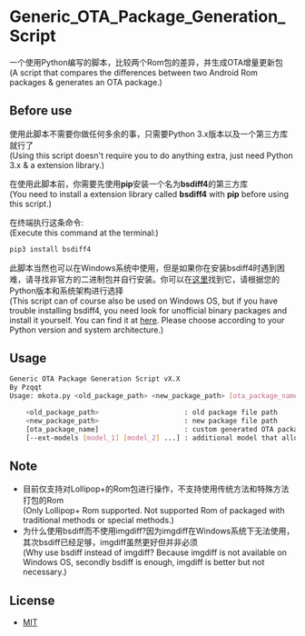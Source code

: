 # Generic_OTA_Package_Generation_Script

一个使用Python编写的脚本，比较两个Rom包的差异，并生成OTA增量更新包<br>
(A script that compares the differences between two Android Rom packages &amp; generates an OTA package.)

## Before use

使用此脚本不需要你做任何多余的事，只需要Python 3.x版本以及一个第三方库就行了<br>
(Using this script doesn't require you to do anything extra, just need Python 3.x & a extension library.)

在使用此脚本前，你需要先使用**pip**安装一个名为**bsdiff4**的第三方库<br>
(You need to install a extension library called **bsdiff4** with **pip** before using this script.)

在终端执行这条命令:<br>
(Execute this command at the terminal:)

```sh
pip3 install bsdiff4
```

此脚本当然也可以在Windows系统中使用，但是如果你在安装bsdiff4时遇到困难，请寻找非官方的二进制包并自行安装。你可以在<a href="https://www.lfd.uci.edu/~gohlke/pythonlibs/#bsdiff4">这里</a>找到它，请根据您的Python版本和系统架构进行选择<br>
(This script can of course also be used on Windows OS, but if you have trouble installing bsdiff4, you need look for unofficial binary packages and install it yourself. You can find it at <a href="https://www.lfd.uci.edu/~gohlke/pythonlibs/#bsdiff4">here</a>. Please choose according to your Python version and system architecture.)

## Usage

```sh
Generic OTA Package Generation Script vX.X
By Pzqqt
Usage: mkota.py <old_package_path> <new_package_path> [ota_package_name] [--ext-models [model_1] [model_2] ...]

    <old_package_path>                     : old package file path
    <new_package_path>                     : new package file path
    [ota_package_name]                     : custom generated OTA package name (default OTA.zip)
    [--ext-models [model_1] [model_2] ...] : additional model that allows for model verification
```

## Note

- 目前仅支持对Lollipop+的Rom包进行操作，不支持使用传统方法和特殊方法打包的Rom<br>
(Only Lollipop+ Rom supported. Not supported Rom of packaged with traditional methods or special methods.)
- 为什么使用bsdiff而不使用imgdiff?因为imgdiff在Windows系统下无法使用，其次bsdiff已经足够，imgdiff虽然更好但并非必须<br>
(Why use bsdiff instead of imgdiff? Because imgdiff is not available on Windows OS, secondly bsdiff is enough, imgdiff is better but not necessary.)

## License
- <a href="https://opensource.org/licenses/MIT">MIT</a>
